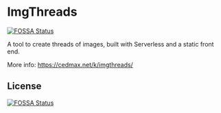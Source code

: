 # ImgThreads
[![FOSSA Status](https://app.fossa.com/api/projects/git%2Bgithub.com%2Fcedmax%2Fimgthreads.svg?type=shield)](https://app.fossa.com/projects/git%2Bgithub.com%2Fcedmax%2Fimgthreads?ref=badge_shield)


A tool to create threads of images, built with Serverless and a static front end.

More info: https://cedmax.net/k/imgthreads/


## License
[![FOSSA Status](https://app.fossa.com/api/projects/git%2Bgithub.com%2Fcedmax%2Fimgthreads.svg?type=large)](https://app.fossa.com/projects/git%2Bgithub.com%2Fcedmax%2Fimgthreads?ref=badge_large)